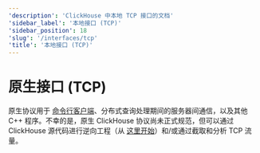 ```yaml
---
'description': 'ClickHouse 中本地 TCP 接口的文档'
'sidebar_label': '本地接口 (TCP)'
'sidebar_position': 18
'slug': '/interfaces/tcp'
'title': '本地接口 (TCP)'
---
```



# 原生接口 (TCP)

原生协议用于 [命令行客户端](../interfaces/cli.md)、分布式查询处理期间的服务器间通信，以及其他 C++ 程序。不幸的是，原生 ClickHouse 协议尚未正式规范，但可以通过 ClickHouse 源代码进行逆向工程（从 [这里开始](https://github.com/ClickHouse/ClickHouse/tree/master/src/Client)）和/或通过截取和分析 TCP 流量。
